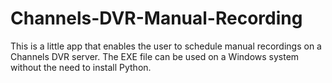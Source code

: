 # Channels-DVR-Manual-Recording
 
This is a little app that enables the user to schedule manual recordings on a Channels DVR server.
The EXE file can be used on a Windows system without the need to install Python.
